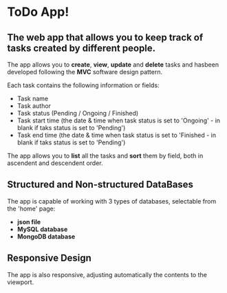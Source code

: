 # ToDo App! 
## The web app that allows you to keep track of tasks created by different people.

The app allows you to **create**, **view**, **update** and **delete** tasks and hasbeen developed following the **MVC** software design pattern.

Each task contains the following information or fields:
- Task name
- Task author
- Task status (Pending / Ongoing / Finished)
- Task start time (the date & time when task status is set to 'Ongoing' - in blank if taks status is set to 'Pending')
- Task end time (the date & time when task status is set to 'Finished - in blank if taks status is set to 'Pending')

The app allows you to **list** all the tasks and **sort** them by field, both in ascendent and descendent order.

## Structured and Non-structured DataBases
The app is capable of working with 3 types of databases, selectable from the 'home' page:
- **json file**
- **MySQL database**
- **MongoDB database**

## Responsive Design
The app is also responsive, adjusting automatically the contents to the viewport.
